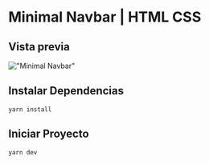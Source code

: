 # Minimal Navbar | HTML CSS

## Vista previa
!["Minimal Navbar"](https://ik.imagekit.io/demoxd/ezgif.com-video-to-gif_pS8HLZsW5.gif)

## Instalar Dependencias
```
yarn install
```

## Iniciar Proyecto
```
yarn dev
```

